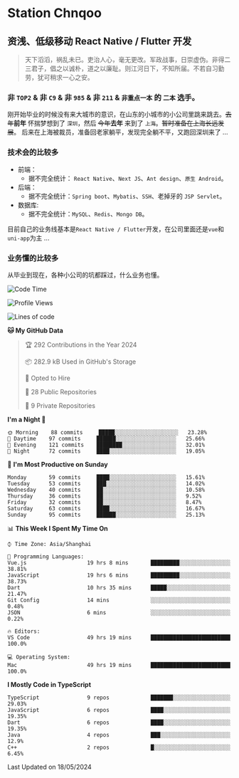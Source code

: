 # Station Chnqoo

## 资浅、低级移动 React Native / Flutter 开发

> 天下滔滔，祸乱未已。吏治人心，毫无更改。军政战事，日崇虚伪。非得二三君子，倡之以诚朴，道之以廉耻。则江河日下，不知所届。不若自习勤劳，犹可稍求一心之安。

### 非 `TOP2` & 非 `C9` & 非 `985` & 非 `211` & `非重点一本` 的 `二本` 选手。

刚开始毕业的时候没有来大城市的意识，在山东的小城市的小公司里跳来跳去。~~去年~~**前年** 怀揣梦想到了 `深圳`，然后 ~~今年~~**去年** 来到了 `上海`。~~暂时准备在上海长远发展~~。
后来在上海被裁员，准备回老家躺平，发现完全躺不平，又跑回深圳来了 ...

### 技术会的比较多

- 前端：
  - 据不完全统计： `React Native`、`Next JS`、`Ant design`、`原生 Android`。
- 后端：
  - 据不完全统计：`Spring boot`、`Mybatis`、`SSH`、老掉牙的 `JSP Servlet`。
- 数据库:
  - 据不完全统计：`MySQL`、`Redis`、`Mongo DB`。

目前自己的业务线基本是`React Native / Flutter`开发，在公司里面还是`vue`和`uni-app`为主 ...

### 业务懂的比较多

从毕业到现在，各种小公司的坑都踩过，什么业务也懂。

<!--START_SECTION:waka-->
![Code Time](http://img.shields.io/badge/Code%20Time-5%2C162%20hrs%2041%20mins-blue)

![Profile Views](http://img.shields.io/badge/Profile%20Views-184-blue)

![Lines of code](https://img.shields.io/badge/From%20Hello%20World%20I%27ve%20Written-263%20Thousand%20lines%20of%20code-blue)

**🐱 My GitHub Data** 

> 🏆 292 Contributions in the Year 2024
 > 
> 📦 282.9 kB Used in GitHub's Storage 
 > 
> 💼 Opted to Hire
 > 
> 📜 28 Public Repositories 
 > 
> 🔑 9 Private Repositories  
 > 
**I'm a Night 🦉** 

```text
🌞 Morning    88 commits     █████░░░░░░░░░░░░░░░░░░░░   23.28% 
🌆 Daytime    97 commits     ██████░░░░░░░░░░░░░░░░░░░   25.66% 
🌃 Evening    121 commits    ████████░░░░░░░░░░░░░░░░░   32.01% 
🌙 Night      72 commits     ████░░░░░░░░░░░░░░░░░░░░░   19.05%

```
📅 **I'm Most Productive on Sunday** 

```text
Monday       59 commits     ████░░░░░░░░░░░░░░░░░░░░░   15.61% 
Tuesday      53 commits     ███░░░░░░░░░░░░░░░░░░░░░░   14.02% 
Wednesday    40 commits     ██░░░░░░░░░░░░░░░░░░░░░░░   10.58% 
Thursday     36 commits     ██░░░░░░░░░░░░░░░░░░░░░░░   9.52% 
Friday       32 commits     ██░░░░░░░░░░░░░░░░░░░░░░░   8.47% 
Saturday     63 commits     ████░░░░░░░░░░░░░░░░░░░░░   16.67% 
Sunday       95 commits     ██████░░░░░░░░░░░░░░░░░░░   25.13%

```


📊 **This Week I Spent My Time On** 

```text
⌚︎ Time Zone: Asia/Shanghai

💬 Programming Languages: 
Vue.js                   19 hrs 8 mins       █████████░░░░░░░░░░░░░░░░   38.81% 
JavaScript               19 hrs 6 mins       █████████░░░░░░░░░░░░░░░░   38.73% 
Dart                     10 hrs 35 mins      █████░░░░░░░░░░░░░░░░░░░░   21.47% 
Git Config               14 mins             ░░░░░░░░░░░░░░░░░░░░░░░░░   0.48% 
JSON                     6 mins              ░░░░░░░░░░░░░░░░░░░░░░░░░   0.22%

🔥 Editors: 
VS Code                  49 hrs 19 mins      █████████████████████████   100.0%

💻 Operating System: 
Mac                      49 hrs 19 mins      █████████████████████████   100.0%

```

**I Mostly Code in TypeScript** 

```text
TypeScript               9 repos             ███████░░░░░░░░░░░░░░░░░░   29.03% 
JavaScript               6 repos             ████░░░░░░░░░░░░░░░░░░░░░   19.35% 
Dart                     6 repos             ████░░░░░░░░░░░░░░░░░░░░░   19.35% 
Java                     4 repos             ███░░░░░░░░░░░░░░░░░░░░░░   12.9% 
C++                      2 repos             █░░░░░░░░░░░░░░░░░░░░░░░░   6.45%

```



 Last Updated on 18/05/2024
<!--END_SECTION:waka-->

<!---
ChenqiaoStation/ChenqiaoStation is a ✨ special ✨ repository because its `README.md` (this file) appears on your GitHub profile.
You can click the Preview link to take a look at your changes.
--->
